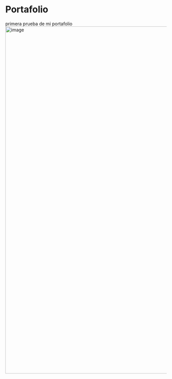 # Portafolio
primera prueba de mi portafolio
<img width="1920" height="1080" alt="image" src="https://github.com/user-attachments/assets/2909629c-4ce1-4f3c-be82-1d4961af74b5" />


